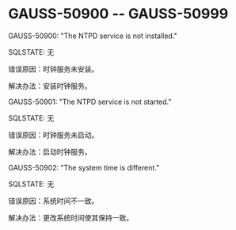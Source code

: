 # GAUSS-50900 -- GAUSS-50999<a name="ZH-CN_TOPIC_0302073456"></a>

GAUSS-50900: "The NTPD service is not installed."

SQLSTATE: 无

错误原因：时钟服务未安装。

解决办法：安装时钟服务。

GAUSS-50901: "The NTPD service is not started."

SQLSTATE: 无

错误原因：时钟服务未启动。

解决办法：启动时钟服务。

GAUSS-50902: "The system time is different."

SQLSTATE: 无

错误原因：系统时间不一致。

解决办法：更改系统时间使其保持一致。

